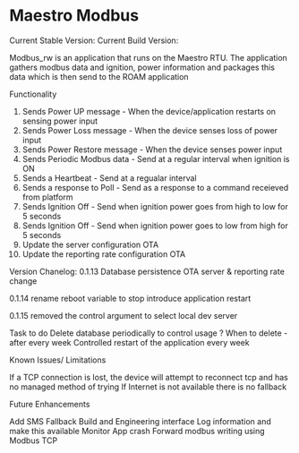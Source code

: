 # Maestro Modbus
Current Stable Version: 
Current Build Version:

Modbus_rw is an application that runs on the Maestro RTU. The application gathers modbus data and ignition, power information and packages this data which is then send to the ROAM application


Functionality 
1) Sends Power UP message - When the device/application restarts on sensing power input
2) Sends Power Loss message - When the device senses loss of power input
3) Sends Power Restore message - When the device senses power input
4) Sends Periodic Modbus data - Send at a regular interval when ignition is ON
5) Sends a Heartbeat - Send at a regualar interval 
6) Sends a response to Poll - Send as a response to a command receieved from platform
7) Sends Ignition Off - Send when ignition power goes from high to low for 5 seconds
8) Sends Ignition Off - Send when ignition power goes to low from high for 5 seconds
9) Update the server configuration OTA
10) Update the reporting rate configuration OTA

Version Chanelog:
0.1.13 
Database persistence 
OTA server & reporting rate change

0.1.14
rename reboot variable to stop
introduce application restart 

0.1.15
removed the control argument to select local dev server


Task to do
Delete database periodically to control usage 
    ? When to delete - after every week 
Controlled restart of the application every week 

Known Issues/ Limitations

If a TCP connection is lost, the device will attempt to reconnect tcp and has no managed method of trying
If Internet is not available there is no fallback

Future Enhancements

Add SMS Fallback
Build and Engineering interface
Log information and make this available
Monitor App crash 
Forward modbus writing using Modbus TCP

